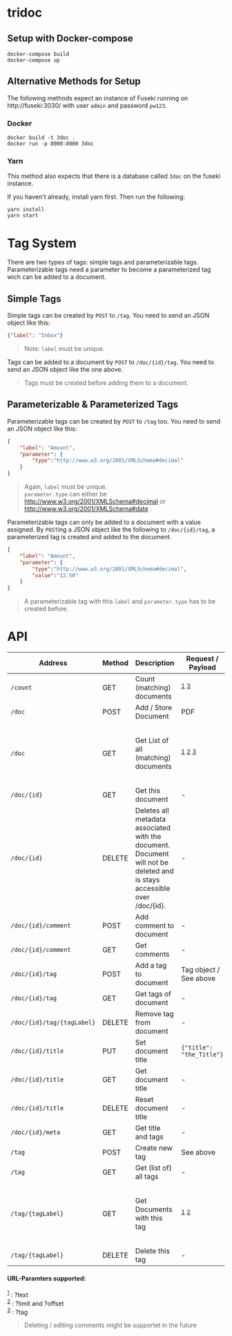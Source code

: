 # tridoc

## Setup with Docker-compose 

```
docker-compose build
docker-compose up
``` 

## Alternative Methods for Setup

The following methods expect an instance of Fuseki running on http://fuseki:3030/ with user `admin`  and password `pw123`. 

### Docker 

```
docker build -t 3doc .
docker run -p 8000:8000 3doc
```

### Yarn
This method also expects that there is a database called `3doc` on the fuseki instance.

If you haven't already, install yarn first. Then run the following:
```
yarn install
yarn start
```

# Tag System

There are two types of tags: simple tags and parameterizable tags. Parameterizable tags need a parameter to become a parameterized tag wich can be added to a document.

## Simple Tags

Simple tags can be created by `POST` to `/tag`. You need to send an JSON object like this:

```json
{"label": "Inbox"}
```

> Note: `label` must be unique.

Tags can be added to a document by `POST` to `/doc/{id}/tag`. You need to send an JSON object like the one above.

> Tags must be created before adding them to a document.

## Parameterizable & Parameterized Tags

Parameterizable tags can be created by `POST` to `/tag` too. You need to send an JSON object like this:

```json
{
    "label": "Amount",
    "parameter": {
        "type":"http://www.w3.org/2001/XMLSchema#decimal"
    }
}
``` 

> Again, `label` must be unique. \
> `parameter.type` can either be http://www.w3.org/2001/XMLSchema#decimal or http://www.w3.org/2001/XMLSchema#date .

Parameterizable tags can only be added to a document with a value assigned. By `POST`ing a JSON object like the following to `/doc/{id}/tag`, a parameterized tag is created and added to the document.

```json
{
    "label": "Amount",
    "parameter": {
        "type":"http://www.w3.org/2001/XMLSchema#decimal",
        "value":"12.50"
    }
}
``` 

> A parameterizable tag with this `label` and `parameter.type` has to be created before.

# API

| Address                    | Method | Description                 | Request / Payload  | Response| Status |
| -                          | -      | -                           | - | - | - |
| `/count`                   | GET    | Count (matching) documents  | <sup>[1](#f1)</sup> <sup>[3](#f3)</sup> | Number | Implemented |
| `/doc`                     | POST   | Add / Store Document        | PDF | - | Implemented |
| `/doc`                     | GET    | Get List of all (matching) documents | <sup>[1](#f1)</sup> <sup>[2](#f2)</sup> <sup>[3](#f3)</sup> | Array of objects with document identifiers and titles (where available) | Implemented |
| `/doc/{id}`                | GET    | Get this document           | - | PDF | Implemented |
| `/doc/{id}`                | DELETE | Deletes all metadata associated with the document. Document will not be deleted and is stays accessible over /doc/{id}. | - | - | Implemented |
| `/doc/{id}/comment`        | POST   | Add comment to document     | - | - | - |
| `/doc/{id}/comment`        | GET    | Get comments                | - | - | - |
| `/doc/{id}/tag`            | POST   | Add a tag to document       | Tag object / See above | - | Implemented |
| `/doc/{id}/tag`            | GET    | Get tags of document        | - | Array of tag objects | Implemented |
| `/doc/{id}/tag/{tagLabel}` | DELETE | Remove tag from document    | - | - | - |
| `/doc/{id}/title`          | PUT    | Set document title          | `{"title": "the_Title"}` | - | Implemented |
| `/doc/{id}/title`          | GET    | Get document title          | - | `{"title": "the_Title"}` | Implemented |
| `/doc/{id}/title`          | DELETE | Reset document title        | - | - | Implemented |
| `/doc/{id}/meta`           | GET    | Get title and tags          | - | - | - |
| `/tag`                     | POST   | Create new tag              | See above | - | Implemented |
| `/tag`                     | GET    | Get (list of) all tags      | - | - | Implemented |
| `/tag/{tagLabel}`          | GET    | Get Documents with this tag | <sup>[1](#f1)</sup> <sup>[2](#f2)</sup> | Array of objects with document identifiers and titles (where available) |  Implemented, same as `/doc?tag={tagLabel}` |
| `/tag/{tagLabel}`          | DELETE | Delete this tag             | - | - | Implemented |

#### URL-Paramters supported:

<sup id="f1">[1](#f1)</sup> : ?text \
<sup id="f2">[2](#f2)</sup> : ?limit and ?offset \
<sup id="f3">[3](#f3)</sup> : ?tag

> Deleting / editing comments might be supportet in the future